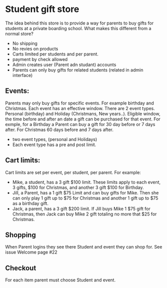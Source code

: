 # Student gift store

The idea behind this store is to provide a way for parents to buy gifts for students at a private boarding school.
What makes this different from a normal store?
* No shipping
* No revies on products
* Carts limited per students and per parent.
* payment by check allowed
* Admin creates user (Parent adn studant) accounts
* Parents can only buy gifts for related students (related in admin interface)

## Events:
Parents may only buy gifts for specific events. For example birthday and Christmas. Each event has an effective window. There are 2 event types. Personal (birthday) and Holiday (Christmans, New years..). Eligible window, the time before and after an date a gift can be purchased for that event. For exmple, for a Birthday a Parent can buy a gift for 30 day before or 7 days after. For Christmas 60 days before and 7 days after.
* two event types, (personal and Holidays)
* Each event type has a pre and post limit.


## Cart limits:
Cart limits are set per event, per student, per parent. 
For example: 
* Mike, a student, has a 3 gift $100 limit. These limits apply to each event, 3 gifts, $100 for Christmas, and another 3 gift $100 for Birthday.
* Jill, a Parent, has a 1 gift $75 Limit and can buy gifts for Mike. Then she can only play 1 gift up to $75 for Christmas and another 1 gift up to $75  as a birthday gift.
* Jack, a parent, has a 3 gift $200 limit. If Jill buys Mike 1 $75 gift for Christmas, then Jack can buy Mike 2 gift totaling no more that $25 for Christmas.

## Shopping
When Parent logins they see there Student and event they can shop for.
See issue Welcome page #22

## Checkout
For each item parent must choose Student and event.
